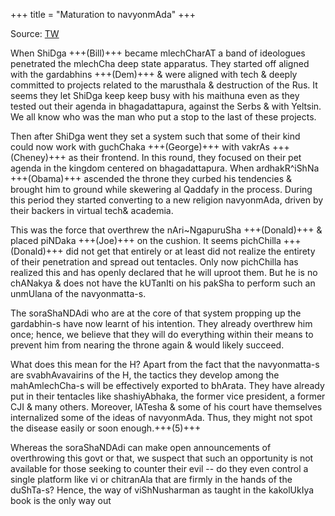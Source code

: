 +++
title = "Maturation to navyonmAda"
+++

Source: [TW](https://threadreaderapp.com/thread/1551304824188182528.html)

When ShiDga +++(Bill)+++ became mlechCharAT a band of ideologues penetrated the mlechCha deep state apparatus. They started off aligned with the gardabhins +++(Dem)+++ & were aligned with tech & deeply committed to projects related to the marusthala & destruction of the Rus. It seems they let ShiDga keep keep busy with his maithuna even as they tested out their agenda in bhagadattapura, against the Serbs & with Yeltsin. We all know who was the man who put a stop to the last of these projects. 

Then after ShiDga went they set a system such that some of their kind could now work with guchChaka +++(George)+++ with vakrAs +++(Cheney)+++ as their frontend. In this round, they focused on their pet agenda in the kingdom centered on bhagadattapura. When ardhakR^iShNa +++(Obama)+++ ascended the throne they curbed his tendencies & brought him to ground while skewering al Qaddafy in the process. During this period they started converting to a new religion navyonmAda, driven by their backers in virtual tech& academia. 

This was the force that overthrew the nAri~NgapuruSha +++(Donald)+++ & placed piNDaka +++(Joe)+++ on the cushion. It seems pichChilla +++(Donald)+++ did not get that entirely or at least did not realize the entirety of their penetration and spread out tentacles. Only now pichChilla has realized this and has openly declared that he will uproot them. But he is no chANakya & does not have the kUTanIti on his pakSha to perform such an unmUlana of the navyonmatta-s. 

The soraShaNDAdi who are at the core of that system propping up the gardabhin-s have now learnt of his intention. They already overthrew him once; hence, we believe that they will do everything within their means to prevent him from nearing the throne again & would likely succeed. 

What does this mean for the H? Apart from the fact that the navyonmatta-s are svabhAvavairins of the H, the tactics they develop among the mahAmlechCha-s will be effectively exported to bhArata. They have already put in their tentacles like shashiyAbhaka, the former vice president, a former CJI & many others. Moreover, lATesha & some of his court have themselves internalized some of the ideas of navyonmAda. Thus, they might not spot the disease easily or soon enough.+++(5)+++ 

Whereas the soraShaNDAdi can make open announcements of overthrowing this govt or that, we suspect that such an opportunity is not available for those seeking to counter their evil -- do they even control a single platform like vi or chitranAla that are firmly in the hands of the duShTa-s? Hence, the way of viShNusharman as taught in the kakolUkIya book is the only way out 